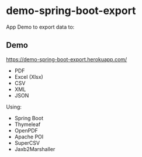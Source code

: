 # demo-spring-boot-export
App Demo to export data to:

## Demo

https://demo-spring-boot-export.herokuapp.com/

- PDF
- Excel (Xlsx)
- CSV
- XML
- JSON

Using:

- Spring Boot
- Thymeleaf
- OpenPDF
- Apache POI
- SuperCSV
- Jaxb2Marshaller
